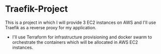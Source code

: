 # Traefik-Project
This is a project in which I will provide 3 EC2 instances on AWS and I'll use Traefik as a reverse proxy for my application.

* I'll use Terraform for infrastructure provisioning and docker swarm to orchestrate the containers which will be allocated in AWS EC2 instances.
